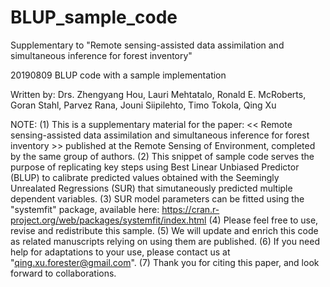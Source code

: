# BLUP_sample_code
Supplementary to "Remote sensing-assisted data assimilation and simultaneous inference for forest inventory"

20190809 BLUP code with a sample implementation

Written by: 
Drs. Zhengyang Hou, Lauri Mehtatalo, Ronald E. McRoberts, Goran Stahl, Parvez Rana, Jouni Siipilehto, Timo Tokola, Qing Xu 

NOTE: 
(1) This is a supplementary material for the paper: 
     << Remote sensing-assisted data assimilation and simultaneous inference for forest inventory >>
     published at the Remote Sensing of Environment, completed by the same group of authors.
(2) This snippet of sample code serves the purpose of replicating key steps using Best Linear Unbiased Predictor (BLUP) to calibrate predicted values obtained with the Seemingly Unrealated Regressions (SUR) that simutaneously predicted multiple dependent variables.
(3) SUR model parameters can be fitted using the "systemfit" package, available here: https://cran.r-project.org/web/packages/systemfit/index.html
(4) Please feel free to use, revise and redistribute this sample.
(5) We will update and enrich this code as related manuscripts relying on using them are published. 
(6) If you need help for adaptations to your use, please contact us at "qing.xu.forester@gmail.com".
(7) Thank you for citing this paper, and look forward to collaborations.
